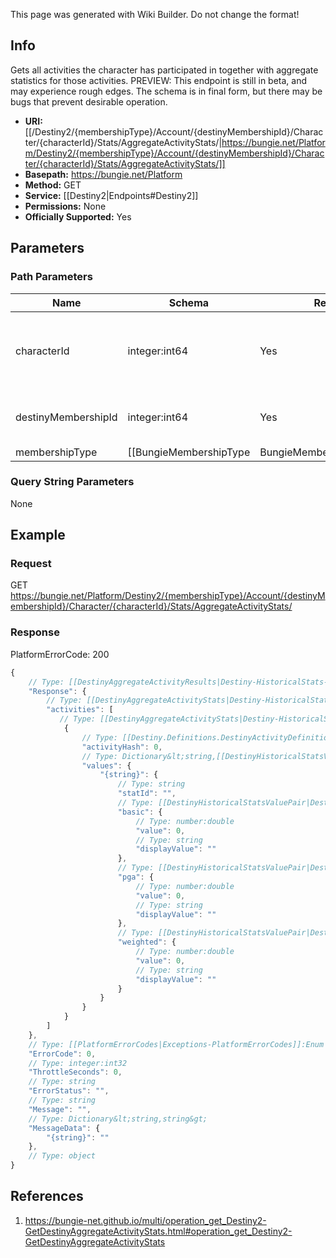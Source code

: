 <span class="wiki-builder">This page was generated with Wiki Builder. Do not change the format!</span>

## Info
Gets all activities the character has participated in together with aggregate statistics for those activities.  PREVIEW: This endpoint is still in beta, and may experience rough edges.  The schema is in final form, but there may be bugs that prevent desirable operation.

* **URI:** [[/Destiny2/{membershipType}/Account/{destinyMembershipId}/Character/{characterId}/Stats/AggregateActivityStats/|https://bungie.net/Platform/Destiny2/{membershipType}/Account/{destinyMembershipId}/Character/{characterId}/Stats/AggregateActivityStats/]]
* **Basepath:** https://bungie.net/Platform
* **Method:** GET
* **Service:** [[Destiny2|Endpoints#Destiny2]]
* **Permissions:** None
* **Officially Supported:** Yes

## Parameters
### Path Parameters
Name | Schema | Required | Description
---- | ------ | -------- | -----------
characterId | integer:int64 | Yes | The specific character whose activities should be returned.
destinyMembershipId | integer:int64 | Yes | The Destiny membershipId of the user to retrieve.
membershipType | [[BungieMembershipType|BungieMembershipType]]:Enum | Yes | A valid non-BungieNet membership type.

### Query String Parameters
None

## Example
### Request
GET https://bungie.net/Platform/Destiny2/{membershipType}/Account/{destinyMembershipId}/Character/{characterId}/Stats/AggregateActivityStats/

### Response
PlatformErrorCode: 200
```javascript
{
    // Type: [[DestinyAggregateActivityResults|Destiny-HistoricalStats-DestinyAggregateActivityResults]]
    "Response": {
        // Type: [[DestinyAggregateActivityStats|Destiny-HistoricalStats-DestinyAggregateActivityStats]][]
        "activities": [
           // Type: [[DestinyAggregateActivityStats|Destiny-HistoricalStats-DestinyAggregateActivityStats]]
            {
                // Type: [[Destiny.Definitions.DestinyActivityDefinition|Destiny-Definitions-DestinyActivityDefinition]]:integer:uint32
                "activityHash": 0,
                // Type: Dictionary&lt;string,[[DestinyHistoricalStatsValue|Destiny-HistoricalStats-DestinyHistoricalStatsValue]]&gt;
                "values": {
                    "{string}": {
                        // Type: string
                        "statId": "",
                        // Type: [[DestinyHistoricalStatsValuePair|Destiny-HistoricalStats-DestinyHistoricalStatsValuePair]]
                        "basic": {
                            // Type: number:double
                            "value": 0,
                            // Type: string
                            "displayValue": ""
                        },
                        // Type: [[DestinyHistoricalStatsValuePair|Destiny-HistoricalStats-DestinyHistoricalStatsValuePair]]
                        "pga": {
                            // Type: number:double
                            "value": 0,
                            // Type: string
                            "displayValue": ""
                        },
                        // Type: [[DestinyHistoricalStatsValuePair|Destiny-HistoricalStats-DestinyHistoricalStatsValuePair]]
                        "weighted": {
                            // Type: number:double
                            "value": 0,
                            // Type: string
                            "displayValue": ""
                        }
                    }
                }
            }
        ]
    },
    // Type: [[PlatformErrorCodes|Exceptions-PlatformErrorCodes]]:Enum
    "ErrorCode": 0,
    // Type: integer:int32
    "ThrottleSeconds": 0,
    // Type: string
    "ErrorStatus": "",
    // Type: string
    "Message": "",
    // Type: Dictionary&lt;string,string&gt;
    "MessageData": {
        "{string}": ""
    },
    // Type: object
}

```

## References
1. https://bungie-net.github.io/multi/operation_get_Destiny2-GetDestinyAggregateActivityStats.html#operation_get_Destiny2-GetDestinyAggregateActivityStats
